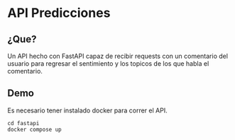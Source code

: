 # API Predicciones
## ¿Que?
Un API hecho con FastAPI capaz de recibir requests con un comentario del usuario para regresar el sentimiento y los topicos de los que habla el comentario.

## Demo
Es necesario tener instalado docker para correr el API.

```
cd fastapi
docker compose up
```
